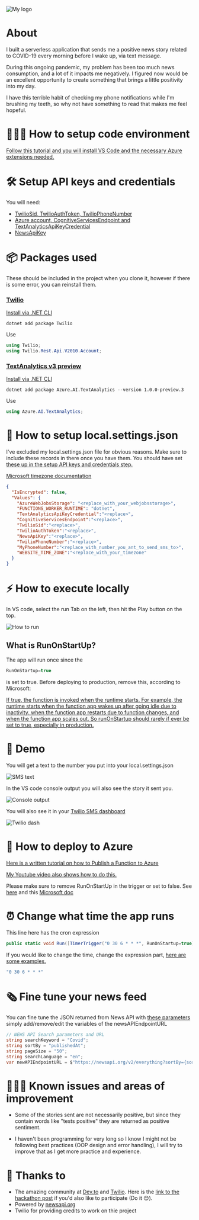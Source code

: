 ![My logo](logo.png "My logo")

# About

I built a serverless application that sends me a positive news story related to COVID-19 every morning before I wake up, via text message.

During this ongoing pandemic, my problem has been too much news consumption, and a lot of it impacts me negatively. I figured now would be an excellent opportunity to create something that brings a little positivity into my day.

I have this terrible habit of checking my phone notifications while I'm brushing my teeth, so why not have something to read that makes me feel hopeful.


# 👩🏽‍💻 How to setup code environment

[Follow this tutorial and you will install VS Code and the necessary Azure extensions needed.](https://docs.microsoft.com/en-us/azure/azure-functions/functions-create-first-function-vs-code?pivots=programming-language-csharp)

# 🛠 Setup API keys and credentials

You will need:
- [TwilioSid, TwilioAuthToken, TwilioPhoneNumber](https://www.twilio.com/docs/usage/tutorials/how-to-use-your-free-trial-account)
- [Azure account, CognitiveServicesEndpoint and TextAnalyticsApiKeyCredential](https://docs.microsoft.com/en-us/azure/cognitive-services/text-analytics/quickstarts/text-analytics-sdk?tabs=version-3&pivots=programming-language-csharp)
- [NewsApiKey](https://newsapi.org/docs/get-started)

# 📦 Packages used

These should be included in the project when you clone it, however if there is some error, you can reinstall them.

### [Twilio](https://www.twilio.com/docs/sms/quickstart/csharp-dotnet-core])

[Install via .NET CLI](https://docs.microsoft.com/en-us/nuget/consume-packages/install-use-packages-dotnet-cli)
```shell
dotnet add package Twilio
```
Use
```csharp
using Twilio;
using Twilio.Rest.Api.V2010.Account;
```

### [TextAnalytics v3 preview](https://www.nuget.org/packages/Azure.AI.TextAnalytics/1.0.0-preview.3)

[Install via .NET CLI](https://docs.microsoft.com/en-us/nuget/consume-packages/install-use-packages-dotnet-cli)
```shell
dotnet add package Azure.AI.TextAnalytics --version 1.0.0-preview.3
```
Use
```csharp
using Azure.AI.TextAnalytics;
```
# 🔑 How to setup local.settings.json

I've excluded my local.settings.json file for obvious reasons. Make sure to include these records in there once you have them. You should have set [these up in the setup API keys and credentials step.](#Setup-API-keys-and-credentials)

[Microsoft timezone documentation](https://docs.microsoft.com/en-us/previous-versions/windows/it-pro/windows-vista/cc749073(v=ws.10)?WT.mc_id=personal-blog-marouill#time-zones)

```json
{
  "IsEncrypted": false,
  "Values": {
    "AzureWebJobsStorage": "<replace_with_your_webjobsstorage>",
    "FUNCTIONS_WORKER_RUNTIME": "dotnet",
    "TextAnalyticsApiKeyCredential":"<replace>",
    "CognitiveServicesEndpoint":"<replace>",
    "TwilioSid":"<replace>",
    "TwilioAuthToken":"<replace>",
    "NewsApiKey":"<replace>",
    "TwilioPhoneNumber":"<replace>",
    "MyPhoneNumber":"<replace_with_number_you_ant_to_send_sms_to>",
    "WEBSITE_TIME_ZONE":"<replace_with_your_timezone"
  }
}
```

# ⚡️ How to execute locally

In VS code, select the run Tab on the left, then hit the Play button on the top.

![How to run](howtorun.png "How to run")

## What is RunOnStartUp?
The app will run once since the 
```csharp
RunOnStartup=true
```
is set to true. Before deploying to production, remove this, according to Microsoft:

[If true, the function is invoked when the runtime starts. For example, the runtime starts when the function app wakes up after going idle due to inactivity. when the function app restarts due to function changes, and when the function app scales out. So runOnStartup should rarely if ever be set to true, especially in production.](https://docs.microsoft.com/en-us/azure/azure-functions/functions-bindings-timer?tabs=csharp#configuration)

# 📳 Demo

You will get a text to the number you put into your local.settings.json

![SMS text](smstext.png "SMS text")

In the VS code console output you will also see the story it sent you.

![Console output](console.png "Console output")

You will also see it in your [Twilio SMS dashboard](https://www.twilio.com/console/sms)

![Twilio dash](twiliodash.png "Twilio dash")

# 🚀 How to deploy to Azure

[Here is a written tutorial on how to Publish a Function to Azure](https://docs.microsoft.com/en-us/azure/azure-functions/functions-create-first-function-vs-code?pivots=programming-language-csharp#publish-the-project-to-azure)

[My Youtube video also shows how to do this.](linktoytvideo.com)

Please make sure to remove RunOnStartUp in the trigger or set to false. See [here](#what-is-RunOnStartUp?) and this [Microsoft doc](https://docs.microsoft.com/en-us/azure/azure-functions/functions-bindings-timer?tabs=csharp#configuration)

# ⏰ Change what time the app runs

This line here has the cron expression

```csharp
public static void Run([TimerTrigger("0 30 6 * * *", RunOnStartup=true)]TimerInfo myTimer, ILogger log)
```

If you would like to change the time, change the expression part, [here are some examples.](https://docs.microsoft.com/en-us/azure/azure-functions/functions-bindings-timer?tabs=csharp#ncrontab-expressions)
```csharp
"0 30 6 * * *"
```

# 🗞 Fine tune your news feed

You can fine tune the JSON returned from News API with [these parameters](https://newsapi.org/docs/endpoints/everything) simply add/remove/edit the variables of the newsAPIEndpointURL
```csharp
// NEWS API Search parameters and URL
string searchKeyword = "Covid";
string sortBy = "publishedAt";
string pageSize = "50";
string searchLanguage = "en";
var newAPIEndpointURL = $"https://newsapi.org/v2/everything?sortBy={sortBy}&pageSize={pageSize}&language={searchLanguage}&q={searchKeyword}&apiKey={newsApiKey}";
```
# 👷🏽‍♀️ Known issues and areas of improvement

- Some of the stories sent are not necessarily positive, but since they contain words like "tests positive" they are returned as positive sentiment.

- I haven't been programming for very long so I know I might not be following best practices (OOP design and error handling), I will try to improve that as I get more practice and experience. 

# 💙 Thanks to 

- The amazing community at [Dev.to](dev.to) and [Twilio](twilio.com). Here is the [link to the hackathon post](https://dev.to/devteam/announcing-the-twilio-hackathon-on-dev-2lh8) if you'd also like to participate (Do it 😊).
- Powered by [newsapi.org](NewsApi.org)
- Twilio for providing credits to work on thie project